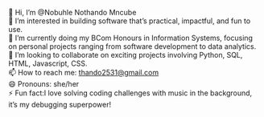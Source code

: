 👋 Hi, I’m @Nobuhle Nothando Mncube   
👀 I’m interested in building software that’s practical, impactful, and fun to use.  
🌱 I’m currently doing my BCom Honours in Information Systems, focusing on personal projects ranging from software development to data analytics.  
💞️ I’m looking to collaborate on exciting projects involving Python, SQL, HTML, Javascript, CSS.  
📫 How to reach me: thando2531@gmail.com  
😄 Pronouns: she/her  
⚡ Fun fact:I love solving coding challenges with music in the background, it’s my debugging superpower!
